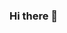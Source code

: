 ### Hi there 👋

<!--
**andysingal/andysingal** is a ✨ _special_ ✨ repository because its `README.md` (this file) appears on your GitHub profile.


👋 Hi, I’m Ankush Singal
🔭 I’m currently working on Python & Backend Development
🌱 I’m currently learning CI/CD & Docker
👯 I’m looking to collaborate on Backend Technologies
🤔 I’m looking for help with Building In Public, Upskilling
💬 Ask me about working in Tech, Python, Living A Better Life.
📫 How to reach me: andysingal@gmail.com & Twitter @andysingal
⚡ Fun fact: Love Hiking and Traveling
